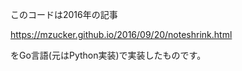 このコードは2016年の記事

https://mzucker.github.io/2016/09/20/noteshrink.html

をGo言語(元はPython実装)で実装したものです。


